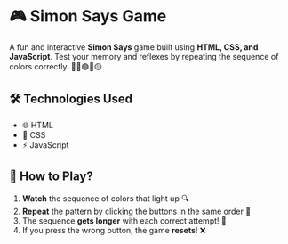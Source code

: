 # 🎮 Simon Says Game

A fun and interactive **Simon Says** game built using **HTML, CSS, and JavaScript**. Test your memory and reflexes by repeating the sequence of colors correctly. 🌈🔵🟢🔴🟡

## 🛠️ Technologies Used
- 🌐 HTML  
- 🎨 CSS  
- ⚡ JavaScript  

## 📜 How to Play?
1. **Watch** the sequence of colors that light up 🔍  
2. **Repeat** the pattern by clicking the buttons in the same order 🎯  
3. The sequence **gets longer** with each correct attempt! 🚀  
4. If you press the wrong button, the game **resets**! ❌  

